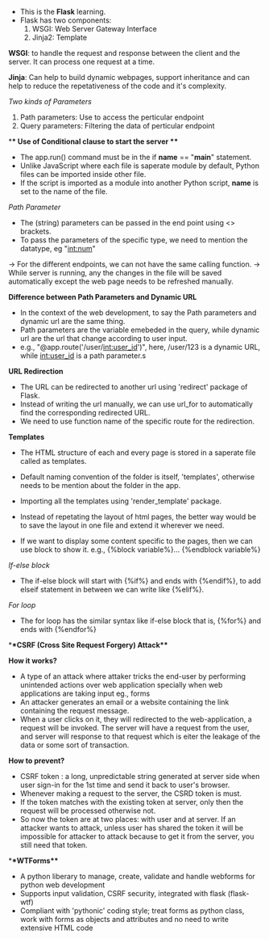 - This is the **Flask** learning.
- Flask has two components:
  1. WSGI: Web Server Gateway Interface
  2. Jinja2: Template

**WSGI**: to handle the request and response between the client and the server. It can process one request at a time.

**Jinja**: Can help to build dynamic webpages, support inheritance and can help to reduce the repetativeness of the code and it's complexity.

_Two kinds of Parameters_

1. Path parameters: Use to access the perticular endpoint
2. Query parameters: Filtering the data of perticular endpoint

\***\* Use of Conditional clause to start the server \*\***

- The app.run() command must be in the if **name** == "**main**" statement.
- Unlike JavaScript where each file is saperate module by default, Python files can be imported inside other file.
- If the script is imported as a module into another Python script, **name** is set to the name of the file.

_Path Parameter_

- The (string) parameters can be passed in the end point using <> brackets.
- To pass the parameters of the specific type, we need to mention the datatype, eg "<int:num>"

-> For the different endpoints, we can not have the same calling function.
-> While server is running, any the changes in the file will be saved automatically except the web page needs to be refreshed manually.

**Difference between Path Parameters and Dynamic URL**

- In the context of the web development, to say the Path parameters and dynamic url are the same thing.
- Path parameters are the variable emebeded in the query, while dynamic url are the url that change according to user input.
- e.g., "@app.route('/user/<int:user_id>')", here, /user/123 is a dynamic URL, while <int:user_id> is a path parameter.s

**URL Redirection**

- The URL can be redirected to another url using 'redirect' package of Flask.
- Instead of writing the url manually, we can use url_for to automatically find the corresponding redirected URL.
- We need to use function name of the specific route for the redirection.

**Templates**

- The HTML structure of each and every page is stored in a saperate file called as templates.
- Default naming convention of the folder is itself, 'templates', otherwise needs to be mention about the folder in the app.
- Importing all the templates using 'render_template' package.

- Instead of repetating the layout of html pages, the better way would be to save the layout in one file and extend it wherever we need.
- If we want to display some content specific to the pages, then we can use block to show it. e.g., {%block variable%}... {%endblock variable%}

_If-else block_

- The if-else block will start with {%if%} and ends with {%endif%}, to add elseif statement in between we can write like {%elif%}.

_For loop_

- The for loop has the similar syntax like if-else block that is, {%for%} and ends with {%endfor%}

\***\*CSRF (Cross Site Request Forgery) Attack\*\***

**How it works?**

- A type of an attack where attaker tricks the end-user by performing unintended actions over web application specially when web applications are taking input eg., forms
- An attacker generates an email or a website containing the link containing the request message.
- When a user clicks on it, they will redirected to the web-application, a request will be invoked. The server will have a request from the user, and server will response to that request which is eiter the leakage of the data or some sort of transaction.

**How to prevent?**

- CSRF token : a long, unpredictable string generated at server side when user sign-in for the 1st time and send it back to user's browser.
- Whenever making a request to the server, the CSRD token is must.
- If the token matches with the existing token at server, only then the request will be processed otherwise not.
- So now the token are at two places: with user and at server. If an attacker wants to attack, unless user has shared the token it will be impossible for attacker to attack because to get it from the server, you still need that token.

\***\*WTForms\*\***

- A python liberary to manage, create, validate and handle webforms for python web development
- Supports input validation, CSRF security, integrated with flask (flask-wtf)
- Compliant with 'pythonic' coding style; treat forms as python class, work with forms as objects and attributes and no need to write extensive HTML code
